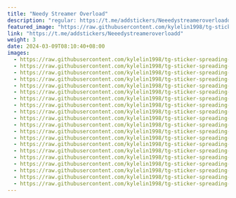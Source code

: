 ```yaml
---
title: "Needy Streamer Overload"
description: "regular: https://t.me/addstickers/Neeedystreameroverloadd"
featured_image: "https://raw.githubusercontent.com/kylelin1998/tg-sticker-spreading-worldwide-images/main/img/67cd6ac4-e90e-4ef1-b77f-6d13b4a7bc91.jpg"
link: "https://t.me/addstickers/Neeedystreameroverloadd"
weight: 3
date: 2024-03-09T08:10:40+08:00
images:
  - https://raw.githubusercontent.com/kylelin1998/tg-sticker-spreading-worldwide-images/main/img/67cd6ac4-e90e-4ef1-b77f-6d13b4a7bc91.jpg
  - https://raw.githubusercontent.com/kylelin1998/tg-sticker-spreading-worldwide-images/main/img/09849d51-5c32-4439-8659-5e955ab58fbf.jpg
  - https://raw.githubusercontent.com/kylelin1998/tg-sticker-spreading-worldwide-images/main/img/f10ce997-b05d-4b45-8856-e931bce74f03.jpg
  - https://raw.githubusercontent.com/kylelin1998/tg-sticker-spreading-worldwide-images/main/img/f8bd27cc-296e-4be1-98c9-df2c0aab6bd4.jpg
  - https://raw.githubusercontent.com/kylelin1998/tg-sticker-spreading-worldwide-images/main/img/0265ed2c-5c49-4cfc-b152-71d818c7e108.jpg
  - https://raw.githubusercontent.com/kylelin1998/tg-sticker-spreading-worldwide-images/main/img/9786c8ff-8494-4ab4-a37a-b819b9739331.jpg
  - https://raw.githubusercontent.com/kylelin1998/tg-sticker-spreading-worldwide-images/main/img/66d58b29-9471-4ad7-a294-bad7089f712a.jpg
  - https://raw.githubusercontent.com/kylelin1998/tg-sticker-spreading-worldwide-images/main/img/0ba0029f-8a3f-4896-a68b-800399c99a1a.jpg
  - https://raw.githubusercontent.com/kylelin1998/tg-sticker-spreading-worldwide-images/main/img/754ffeef-cffc-46cf-b09f-45c5d05b1b53.jpg
  - https://raw.githubusercontent.com/kylelin1998/tg-sticker-spreading-worldwide-images/main/img/a0369ce0-3123-4e6e-ba40-e12453043dfd.jpg
  - https://raw.githubusercontent.com/kylelin1998/tg-sticker-spreading-worldwide-images/main/img/7f2f80a9-502b-4a32-8b9e-6b08128bceda.jpg
  - https://raw.githubusercontent.com/kylelin1998/tg-sticker-spreading-worldwide-images/main/img/f1c59b9c-92c4-4c8a-a537-25353502b504.jpg
  - https://raw.githubusercontent.com/kylelin1998/tg-sticker-spreading-worldwide-images/main/img/2de39fd5-68d1-4c73-8d2c-5a25f475ce57.jpg
  - https://raw.githubusercontent.com/kylelin1998/tg-sticker-spreading-worldwide-images/main/img/8486d4c1-17ef-4817-9f91-283de0e4aa8d.jpg
  - https://raw.githubusercontent.com/kylelin1998/tg-sticker-spreading-worldwide-images/main/img/ab6bca6e-d877-48ba-b429-a0b610b93379.jpg
  - https://raw.githubusercontent.com/kylelin1998/tg-sticker-spreading-worldwide-images/main/img/a9590e68-30f6-4ed9-8b6d-e1e1dc9d8081.jpg
  - https://raw.githubusercontent.com/kylelin1998/tg-sticker-spreading-worldwide-images/main/img/619ed109-22a2-4f58-8329-871f0896df89.jpg
  - https://raw.githubusercontent.com/kylelin1998/tg-sticker-spreading-worldwide-images/main/img/ae5f751e-d6be-4052-b9ca-d4bef7e4062a.jpg
  - https://raw.githubusercontent.com/kylelin1998/tg-sticker-spreading-worldwide-images/main/img/87ac363e-6f28-4804-9595-30df10185a2a.jpg
  - https://raw.githubusercontent.com/kylelin1998/tg-sticker-spreading-worldwide-images/main/img/8f83c1bc-8721-4ce8-b57d-7d2b4ea068ab.jpg
---
```

